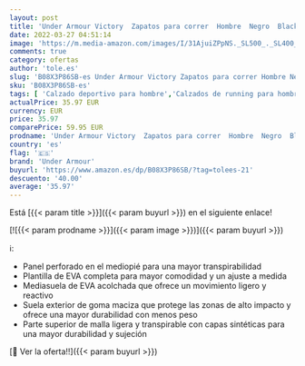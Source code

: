 ```yaml
---
layout: post
title: 'Under Armour Victory  Zapatos para correr  Hombre  Negro  Black / Jet Gray / White   50.5 EU'
date: 2022-03-27 04:51:14
image: 'https://m.media-amazon.com/images/I/31AjuiZPpNS._SL500_._SL400_.jpg'
comments: true
category: ofertas
author: 'tole.es'
slug: 'B08X3P86SB-es Under Armour Victory Zapatos para correr Hombre Negro...'
sku: 'B08X3P86SB-es'
tags: [ 'Calzado deportivo para hombre','Calzados de running para hombre','Calzados para correr en asfalto para hombre','Zapatillas y calzado deportivo para hombre','Zapatos','Zapatos para hombre','Zapatos y complementos','under armour','zapatos', ]
actualPrice: 35.97 EUR
currency: EUR
price: 35.97
comparePrice: 59.95 EUR
prodname: 'Under Armour Victory  Zapatos para correr  Hombre  Negro  Black / Jet Gray / White   50.5 EU'
country: 'es'
flag: '🇪🇸'
brand: 'Under Armour'
buyurl: 'https://www.amazon.es/dp/B08X3P86SB/?tag=tolees-21'
descuento: '40.00'
average: '35.97'
---
```


Está [{{< param title >}}]({{< param buyurl >}}) en el siguiente enlace!

[![{{< param prodname >}}]({{< param image >}})]({{< param buyurl >}})

ℹ️:

- Panel perforado en el mediopié para una mayor transpirabilidad
- Plantilla de EVA completa para mayor comodidad y un ajuste a medida
- Mediasuela de EVA acolchada que ofrece un movimiento ligero y reactivo
- Suela exterior de goma maciza que protege las zonas de alto impacto y ofrece una mayor durabilidad con menos peso
- Parte superior de malla ligera y transpirable con capas sintéticas para una mayor durabilidad y sujeción

[🛒 Ver la oferta!!]({{< param buyurl >}})
